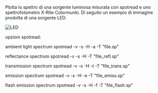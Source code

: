 Plotta lo spettro di una sorgente luminosa misurata con spotread e uno spettrofotometro X-Rite Colormunki.
Di seguito un esempio di immagine prodotta di una sorgente LED.

![LED](https://user-images.githubusercontent.com/16850090/165939150-72d35a68-0bfc-4ce9-890a-66b51755c6de.png)

opzioni spotread:

ambient light spectrum
spotread -v -s -H -a -T "file.sp"

reflectance spectrum
spotread -v -s -H -T "file_refl.sp"

transmission spectrum
spotread -v -s -H -t -T "file_trans.sp"

emission spectrum
spotread -v -s -H -e -T "file_emiss.sp"

flash emission spectrum
spotread -v -s -H -f -T "file_flash.sp"

